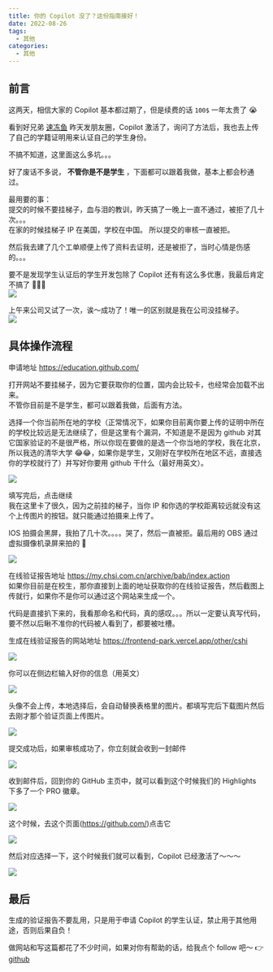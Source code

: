 ```yaml
---
title: 你的 Copilot 没了？这份指南接好！
date: 2022-08-26
tags:
  - 其他
categories:
  - 其他
---
```


## 前言

这两天，相信大家的 Copilot 基本都过期了，但是续费的话 `100$` 一年太贵了 😭

看到好兄弟 [速冻鱼](https://github.com/sudongyuer) 昨天发朋友圈，Copilot 激活了，询问了方法后，我也去上传了自己的学籍证明用来认证自己的学生身份。

不搞不知道，这里面这么多坑。。。

好了废话不多说， **不管你是不是学生** ，下面都可以跟着我做，基本上都会秒通过。

<!-- more -->

最用要的事：  
提交的时候不要挂梯子，血与泪的教训，昨天搞了一晚上一直不通过，被拒了几十次。。。  
在家的时候挂梯子 IP 在美国，学校在中国。 所以提交的审核一直被拒。

然后我去建了几个工单顺便上传了资料去证明，还是被拒了，当时心情是伤感的。。。

要不是发现学生认证后的学生开发包除了 Copilot 还有有这么多优惠，我最后肯定不搞了 🥲🥲🥲  
![](https://assets.fedtop.com/picbed/202208252345538.png)

上午来公司又试了一次，诶～成功了！唯一的区别就是我在公司没挂梯子。  
![](https://assets.fedtop.com/picbed/202208251022868.png)

## 具体操作流程

申请地址 https://education.github.com/

打开网站不要挂梯子，因为它要获取你的位置，国内会比较卡，也经常会加载不出来。  
不管你目前是不是学生，都可以跟着我做，后面有方法。

选择一个你当前所在地的学校（正常情况下，如果你目前离你要上传的证明中所在的学校比较远是无法继续了，但是这里有个漏洞，不知道是不是因为 github 对其它国家验证的不是很严格，所以你现在要做的是选一个你当地的学校，我在北京，所以我选的清华大学 😂😂，如果你是学生，又刚好在学校所在地区不远，直接选你的学校就行了）并写好你要用 github 干什么（最好用英文）。

![](https://assets.fedtop.com/picbed/202208252300563.png)

填写完后，点击继续  
我在这里卡了很久，因为之前挂的梯子，当你 IP 和你选的学校距离较远就没有这个上传图片的按钮。就只能通过拍摄来上传了。

IOS 拍摄会黑屏，我拍了几十次。。。。哭了，然后一直被拒。最后用的 OBS 通过虚拟摄像机录屏来拍的 🥲

![](https://assets.fedtop.com/picbed/202208251126246.png)

在线验证报告地址 https://my.chsi.com.cn/archive/bab/index.action  
如果你目前是在校生，那你直接到上面的地址获取你的在线验证报告，然后截图上传就行，如果你不是你可以通过这个网站来生成一个。

代码是直接扒下来的，我看那命名和代码，真的感叹。。。所以一定要认真写代码，要不然以后瞅不准你的代码被人看到了，都要被吐槽。

生成在线验证报告的网站地址 https://frontend-park.vercel.app/other/cshi

![](https://assets.fedtop.com/picbed/202208252305749.png)

你可以在侧边栏输入好你的信息（用英文）

![](https://assets.fedtop.com/picbed/202208252318135.png)

头像不会上传，本地选择后，会自动替换表格里的图片。都填写完后下载图片然后去刚才那个验证页面上传图片。

![](https://assets.fedtop.com/picbed/202208252329078.png)

提交成功后，如果审核成功了，你立刻就会收到一封邮件

![](https://assets.fedtop.com/picbed/202208251043770.png)

收到邮件后，回到你的 GitHub 主页中，就可以看到这个时候我们的 Highlights 下多了一个 PRO 徽章。

![](https://assets.fedtop.com/picbed/202208251007469.png)

这个时候，去这个页面(https://github.com/)点击它

![](https://assets.fedtop.com/picbed/202208251013398.png)

然后对应选择一下，这个时候我们就可以看到，Copilot 已经激活了～～～

![](https://assets.fedtop.com/picbed/202208251011822.png)

## 最后

生成的验证报告不要乱用，只是用于申请 Copilot 的学生认证，禁止用于其他用途，否则后果自负！

做网站和写这篇都花了不少时间，如果对你有帮助的话，给我点个 follow 吧～ 👉[github](https://github.com/wangrongding)

